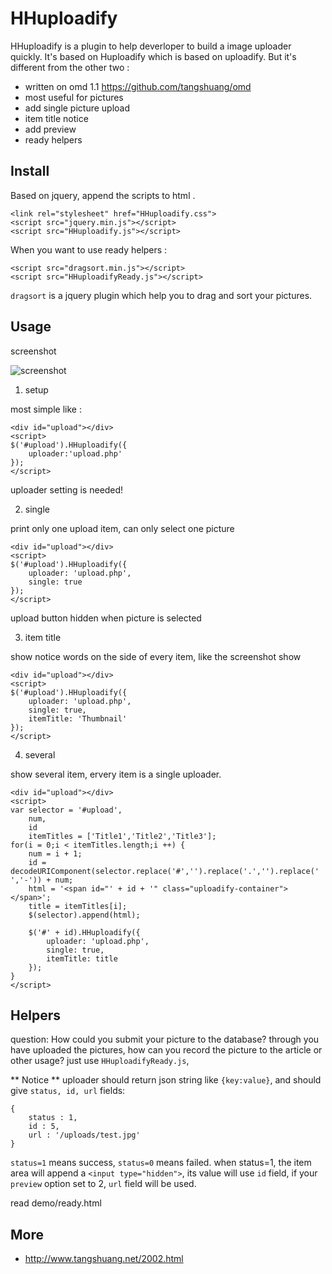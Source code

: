 # HHuploadify

HHuploadify is a plugin to help deverloper to build a image uploader quickly.
It's based on Huploadify which is based on uploadify.
But it's different from the other two :

* written on omd 1.1 https://github.com/tangshuang/omd
* most useful for pictures
* add single picture upload
* item title notice
* add preview
* ready helpers

## Install

Based on jquery, append the scripts to html <head>.

```
<link rel="stylesheet" href="HHuploadify.css">
<script src="jquery.min.js"></script>
<script src="HHuploadify.js"></script>
```

When you want to use ready helpers :

```
<script src="dragsort.min.js"></script>
<script src="HHuploadifyReady.js"></script>
```

`dragsort` is a jquery plugin which help you to drag and sort your pictures.

## Usage

screenshot

![screenshot](https://github.com/tangshuang/HHuploadify/blob/master/src/screenshot.png?raw=true)

1. setup

most simple like :

```
<div id="upload"></div>
<script>
$('#upload').HHuploadify({
    uploader:'upload.php'
});
</script>
```

uploader setting is needed!

2. single

print only one upload item, can only select one picture

```
<div id="upload"></div>
<script>
$('#upload').HHuploadify({
    uploader: 'upload.php',
    single: true
});
</script>
```

upload button hidden when picture is selected

3. item title

show notice words on the side of every item, like the screenshot show

```
<div id="upload"></div>
<script>
$('#upload').HHuploadify({
    uploader: 'upload.php',
    single: true,
    itemTitle: 'Thumbnail'
});
</script>
```

4. several

show several item, ervery item is a single uploader.

```
<div id="upload"></div>
<script>
var selector = '#upload',
    num,
    id
    itemTitles = ['Title1','Title2','Title3'];
for(i = 0;i < itemTitles.length;i ++) {
    num = i + 1;
    id = decodeURIComponent(selector.replace('#','').replace('.','').replace(' ','-')) + num;
    html = '<span id="' + id + '" class="uploadify-container"></span>';
    title = itemTitles[i];
    $(selector).append(html);

    $('#' + id).HHuploadify({
        uploader: 'upload.php',
        single: true,
        itemTitle: title
    });
}
</script>
```

## Helpers

question: How could you submit your picture to the database?
through you have uploaded the pictures, how can you record the picture to the article or other usage?
just use `HHuploadifyReady.js`,

** Notice ** uploader should return json string like `{key:value}`, and should give `status, id, url` fields:

```
{
    status : 1,
    id : 5,
    url : '/uploads/test.jpg'
}
```

`status=1` means success, `status=0` means failed.
when status=1, the item area will append a `<input type="hidden">`, its value will use `id` field, if your `preview` option set to 2, `url` field will be used.

read demo/ready.html

## More

* http://www.tangshuang.net/2002.html
